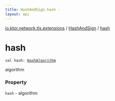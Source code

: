 ```yaml
---
title: HashAndSign.hash - 
layout: api
---
```


<div class='api-docs-breadcrumbs'><a href="../index.html">io.ktor.network.tls.extensions</a> / <a href="index.html">HashAndSign</a> / <a href="./hash.html">hash</a></div>

# hash

<div class="signature"><code><span class="keyword">val </span><span class="identifier">hash</span><span class="symbol">: </span><a href="../-hash-algorithm/index.html"><span class="identifier">HashAlgorithm</span></a></code></div>

algorithm

### Property

<code>hash</code> - algorithm